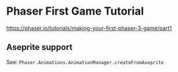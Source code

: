 # Phaser First Game Tutorial

https://phaser.io/tutorials/making-your-first-phaser-3-game/part1

## Aseprite support

See: `Phaser.Animations.AnimationManager.createFromAseprite`
